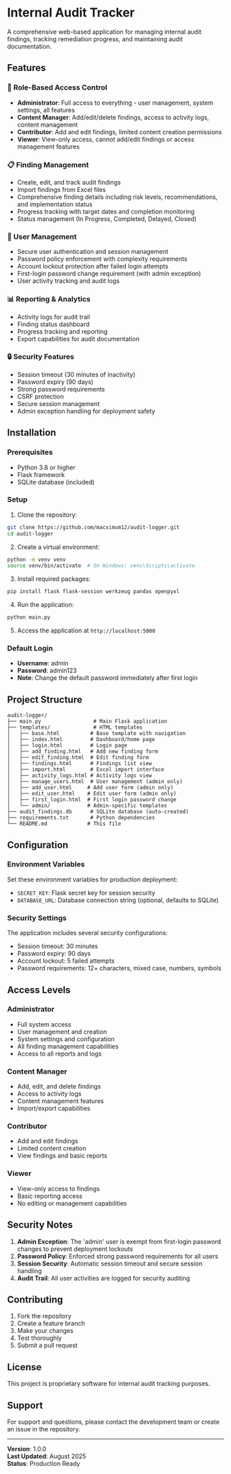 # Internal Audit Tracker

A comprehensive web-based application for managing internal audit findings, tracking remediation progress, and maintaining audit documentation.

## Features

### 🔐 Role-Based Access Control
- **Administrator**: Full access to everything - user management, system settings, all features
- **Content Manager**: Add/edit/delete findings, access to activity logs, content management
- **Contributor**: Add and edit findings, limited content creation permissions
- **Viewer**: View-only access, cannot add/edit findings or access management features

### 📋 Finding Management
- Create, edit, and track audit findings
- Import findings from Excel files
- Comprehensive finding details including risk levels, recommendations, and implementation status
- Progress tracking with target dates and completion monitoring
- Status management (In Progress, Completed, Delayed, Closed)

### 👥 User Management
- Secure user authentication and session management
- Password policy enforcement with complexity requirements
- Account lockout protection after failed login attempts
- First-login password change requirement (with admin exception)
- User activity tracking and audit logs

### 📊 Reporting & Analytics
- Activity logs for audit trail
- Finding status dashboard
- Progress tracking and reporting
- Export capabilities for audit documentation

### 🔒 Security Features
- Session timeout (30 minutes of inactivity)
- Password expiry (90 days)
- Strong password requirements
- CSRF protection
- Secure session management
- Admin exception handling for deployment safety

## Installation

### Prerequisites
- Python 3.8 or higher
- Flask framework
- SQLite database (included)

### Setup
1. Clone the repository:
```bash
git clone https://github.com/macximum12/audit-logger.git
cd audit-logger
```

2. Create a virtual environment:
```bash
python -m venv venv
source venv/bin/activate  # On Windows: venv\Scripts\activate
```

3. Install required packages:
```bash
pip install flask flask-session werkzeug pandas openpyxl
```

4. Run the application:
```bash
python main.py
```

5. Access the application at `http://localhost:5000`

### Default Login
- **Username**: admin
- **Password**: admin123
- **Note**: Change the default password immediately after first login

## Project Structure

```
audit-logger/
├── main.py                 # Main Flask application
├── templates/              # HTML templates
│   ├── base.html          # Base template with navigation
│   ├── index.html         # Dashboard/home page
│   ├── login.html         # Login page
│   ├── add_finding.html   # Add new finding form
│   ├── edit_finding.html  # Edit finding form
│   ├── findings.html      # Findings list view
│   ├── import.html        # Excel import interface
│   ├── activity_logs.html # Activity logs view
│   ├── manage_users.html  # User management (admin only)
│   ├── add_user.html     # Add user form (admin only)
│   ├── edit_user.html    # Edit user form (admin only)
│   ├── first_login.html  # First login password change
│   └── admin/            # Admin-specific templates
├── audit_findings.db      # SQLite database (auto-created)
├── requirements.txt       # Python dependencies
└── README.md             # This file
```

## Configuration

### Environment Variables
Set these environment variables for production deployment:
- `SECRET_KEY`: Flask secret key for session security
- `DATABASE_URL`: Database connection string (optional, defaults to SQLite)

### Security Settings
The application includes several security configurations:
- Session timeout: 30 minutes
- Password expiry: 90 days
- Account lockout: 5 failed attempts
- Password requirements: 12+ characters, mixed case, numbers, symbols

## Access Levels

### Administrator
- Full system access
- User management and creation
- System settings and configuration
- All finding management capabilities
- Access to all reports and logs

### Content Manager
- Add, edit, and delete findings
- Access to activity logs
- Content management features
- Import/export capabilities

### Contributor
- Add and edit findings
- Limited content creation
- View findings and basic reports

### Viewer
- View-only access to findings
- Basic reporting access
- No editing or management capabilities

## Security Notes

1. **Admin Exception**: The 'admin' user is exempt from first-login password changes to prevent deployment lockouts
2. **Password Policy**: Enforced strong password requirements for all users
3. **Session Security**: Automatic session timeout and secure session handling
4. **Audit Trail**: All user activities are logged for security auditing

## Contributing

1. Fork the repository
2. Create a feature branch
3. Make your changes
4. Test thoroughly
5. Submit a pull request

## License

This project is proprietary software for internal audit tracking purposes.

## Support

For support and questions, please contact the development team or create an issue in the repository.

---

**Version**: 1.0.0  
**Last Updated**: August 2025  
**Status**: Production Ready
